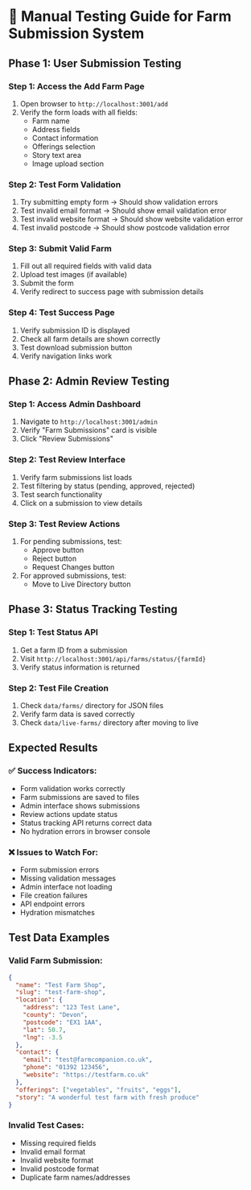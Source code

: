 # 🧪 Manual Testing Guide for Farm Submission System

## **Phase 1: User Submission Testing**

### **Step 1: Access the Add Farm Page**
1. Open browser to `http://localhost:3001/add`
2. Verify the form loads with all fields:
   - Farm name
   - Address fields
   - Contact information
   - Offerings selection
   - Story text area
   - Image upload section

### **Step 2: Test Form Validation**
1. Try submitting empty form → Should show validation errors
2. Test invalid email format → Should show email validation error
3. Test invalid website format → Should show website validation error
4. Test invalid postcode → Should show postcode validation error

### **Step 3: Submit Valid Farm**
1. Fill out all required fields with valid data
2. Upload test images (if available)
3. Submit the form
4. Verify redirect to success page with submission details

### **Step 4: Test Success Page**
1. Verify submission ID is displayed
2. Check all farm details are shown correctly
3. Test download submission button
4. Verify navigation links work

## **Phase 2: Admin Review Testing**

### **Step 1: Access Admin Dashboard**
1. Navigate to `http://localhost:3001/admin`
2. Verify "Farm Submissions" card is visible
3. Click "Review Submissions"

### **Step 2: Test Review Interface**
1. Verify farm submissions list loads
2. Test filtering by status (pending, approved, rejected)
3. Test search functionality
4. Click on a submission to view details

### **Step 3: Test Review Actions**
1. For pending submissions, test:
   - Approve button
   - Reject button
   - Request Changes button
2. For approved submissions, test:
   - Move to Live Directory button

## **Phase 3: Status Tracking Testing**

### **Step 1: Test Status API**
1. Get a farm ID from a submission
2. Visit `http://localhost:3001/api/farms/status/{farmId}`
3. Verify status information is returned

### **Step 2: Test File Creation**
1. Check `data/farms/` directory for JSON files
2. Verify farm data is saved correctly
3. Check `data/live-farms/` directory after moving to live

## **Expected Results**

### **✅ Success Indicators:**
- Form validation works correctly
- Farm submissions are saved to files
- Admin interface shows submissions
- Review actions update status
- Status tracking API returns correct data
- No hydration errors in browser console

### **❌ Issues to Watch For:**
- Form submission errors
- Missing validation messages
- Admin interface not loading
- File creation failures
- API endpoint errors
- Hydration mismatches

## **Test Data Examples**

### **Valid Farm Submission:**
```json
{
  "name": "Test Farm Shop",
  "slug": "test-farm-shop",
  "location": {
    "address": "123 Test Lane",
    "county": "Devon",
    "postcode": "EX1 1AA",
    "lat": 50.7,
    "lng": -3.5
  },
  "contact": {
    "email": "test@farmcompanion.co.uk",
    "phone": "01392 123456",
    "website": "https://testfarm.co.uk"
  },
  "offerings": ["vegetables", "fruits", "eggs"],
  "story": "A wonderful test farm with fresh produce"
}
```

### **Invalid Test Cases:**
- Missing required fields
- Invalid email format
- Invalid website format
- Invalid postcode format
- Duplicate farm names/addresses
